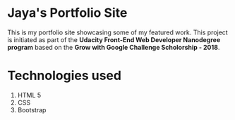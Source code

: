 # Jaya's Portfolio Site
This is my portfolio site showcasing some of my featured work.
This project is initiated as part of the **Udacity Front-End Web Developer Nanodegree program** based on the **Grow with Google Challenge Scholorship - 2018**.

# Technologies used
1. HTML 5
2. CSS
3. Bootstrap
